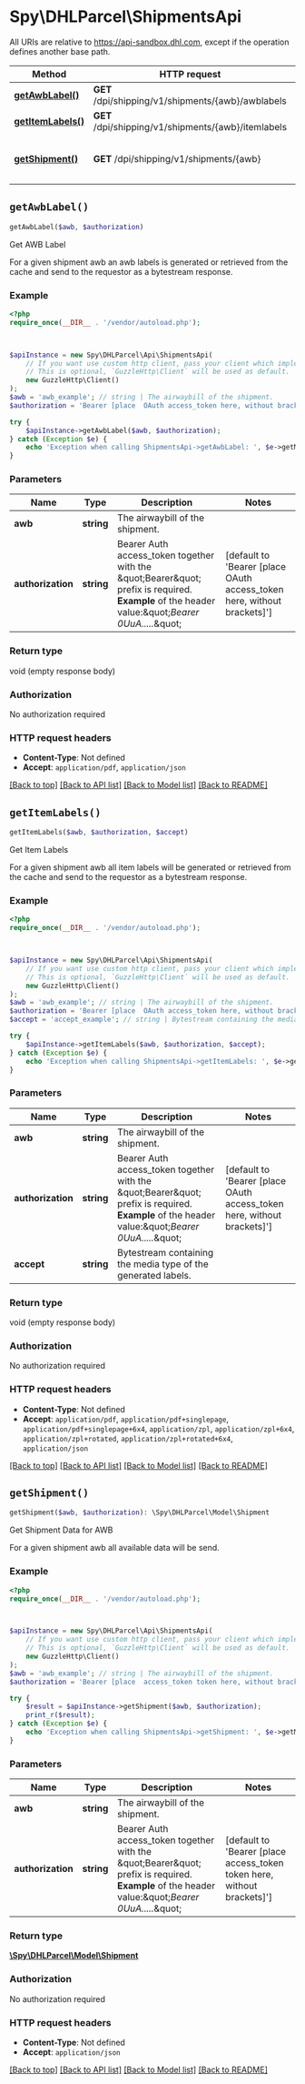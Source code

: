 # Spy\DHLParcel\ShipmentsApi

All URIs are relative to https://api-sandbox.dhl.com, except if the operation defines another base path.

| Method | HTTP request | Description |
| ------------- | ------------- | ------------- |
| [**getAwbLabel()**](ShipmentsApi.md#getAwbLabel) | **GET** /dpi/shipping/v1/shipments/{awb}/awblabels | Get AWB Label |
| [**getItemLabels()**](ShipmentsApi.md#getItemLabels) | **GET** /dpi/shipping/v1/shipments/{awb}/itemlabels | Get Item Labels |
| [**getShipment()**](ShipmentsApi.md#getShipment) | **GET** /dpi/shipping/v1/shipments/{awb} | Get Shipment Data for AWB |


## `getAwbLabel()`

```php
getAwbLabel($awb, $authorization)
```

Get AWB Label

For a given shipment awb an awb labels is generated or retrieved from the cache and send to the requestor as a bytestream response.

### Example

```php
<?php
require_once(__DIR__ . '/vendor/autoload.php');



$apiInstance = new Spy\DHLParcel\Api\ShipmentsApi(
    // If you want use custom http client, pass your client which implements `GuzzleHttp\ClientInterface`.
    // This is optional, `GuzzleHttp\Client` will be used as default.
    new GuzzleHttp\Client()
);
$awb = 'awb_example'; // string | The airwaybill of the shipment.
$authorization = 'Bearer [place  OAuth access_token here, without brackets]'; // string | Bearer Auth access_token together with the \"Bearer\" prefix is required. **Example** of the header value:\"*Bearer 0UuA.....*\"

try {
    $apiInstance->getAwbLabel($awb, $authorization);
} catch (Exception $e) {
    echo 'Exception when calling ShipmentsApi->getAwbLabel: ', $e->getMessage(), PHP_EOL;
}
```

### Parameters

| Name | Type | Description  | Notes |
| ------------- | ------------- | ------------- | ------------- |
| **awb** | **string**| The airwaybill of the shipment. | |
| **authorization** | **string**| Bearer Auth access_token together with the \&quot;Bearer\&quot; prefix is required. **Example** of the header value:\&quot;*Bearer 0UuA.....*\&quot; | [default to &#39;Bearer [place  OAuth access_token here, without brackets]&#39;] |

### Return type

void (empty response body)

### Authorization

No authorization required

### HTTP request headers

- **Content-Type**: Not defined
- **Accept**: `application/pdf`, `application/json`

[[Back to top]](#) [[Back to API list]](../../README.md#endpoints)
[[Back to Model list]](../../README.md#models)
[[Back to README]](../../README.md)

## `getItemLabels()`

```php
getItemLabels($awb, $authorization, $accept)
```

Get Item Labels

For a given shipment awb all item labels will be generated or retrieved from the cache and send to the requestor as a bytestream response.

### Example

```php
<?php
require_once(__DIR__ . '/vendor/autoload.php');



$apiInstance = new Spy\DHLParcel\Api\ShipmentsApi(
    // If you want use custom http client, pass your client which implements `GuzzleHttp\ClientInterface`.
    // This is optional, `GuzzleHttp\Client` will be used as default.
    new GuzzleHttp\Client()
);
$awb = 'awb_example'; // string | The airwaybill of the shipment.
$authorization = 'Bearer [place  OAuth access_token here, without brackets]'; // string | Bearer Auth access_token together with the \"Bearer\" prefix is required. **Example** of the header value:\"*Bearer 0UuA.....*\"
$accept = 'accept_example'; // string | Bytestream containing the media type of the generated labels.

try {
    $apiInstance->getItemLabels($awb, $authorization, $accept);
} catch (Exception $e) {
    echo 'Exception when calling ShipmentsApi->getItemLabels: ', $e->getMessage(), PHP_EOL;
}
```

### Parameters

| Name | Type | Description  | Notes |
| ------------- | ------------- | ------------- | ------------- |
| **awb** | **string**| The airwaybill of the shipment. | |
| **authorization** | **string**| Bearer Auth access_token together with the \&quot;Bearer\&quot; prefix is required. **Example** of the header value:\&quot;*Bearer 0UuA.....*\&quot; | [default to &#39;Bearer [place  OAuth access_token here, without brackets]&#39;] |
| **accept** | **string**| Bytestream containing the media type of the generated labels. | |

### Return type

void (empty response body)

### Authorization

No authorization required

### HTTP request headers

- **Content-Type**: Not defined
- **Accept**: `application/pdf`, `application/pdf+singlepage`, `application/pdf+singlepage+6x4`, `application/zpl`, `application/zpl+6x4`, `application/zpl+rotated`, `application/zpl+rotated+6x4`, `application/json`

[[Back to top]](#) [[Back to API list]](../../README.md#endpoints)
[[Back to Model list]](../../README.md#models)
[[Back to README]](../../README.md)

## `getShipment()`

```php
getShipment($awb, $authorization): \Spy\DHLParcel\Model\Shipment
```

Get Shipment Data for AWB

For a given shipment awb all available data will be send.

### Example

```php
<?php
require_once(__DIR__ . '/vendor/autoload.php');



$apiInstance = new Spy\DHLParcel\Api\ShipmentsApi(
    // If you want use custom http client, pass your client which implements `GuzzleHttp\ClientInterface`.
    // This is optional, `GuzzleHttp\Client` will be used as default.
    new GuzzleHttp\Client()
);
$awb = 'awb_example'; // string | The airwaybill of the shipment.
$authorization = 'Bearer [place  access_token token here, without brackets]'; // string | Bearer Auth access_token together with the \"Bearer\" prefix is required. **Example** of the header value:\"*Bearer 0UuA.....*\"

try {
    $result = $apiInstance->getShipment($awb, $authorization);
    print_r($result);
} catch (Exception $e) {
    echo 'Exception when calling ShipmentsApi->getShipment: ', $e->getMessage(), PHP_EOL;
}
```

### Parameters

| Name | Type | Description  | Notes |
| ------------- | ------------- | ------------- | ------------- |
| **awb** | **string**| The airwaybill of the shipment. | |
| **authorization** | **string**| Bearer Auth access_token together with the \&quot;Bearer\&quot; prefix is required. **Example** of the header value:\&quot;*Bearer 0UuA.....*\&quot; | [default to &#39;Bearer [place  access_token token here, without brackets]&#39;] |

### Return type

[**\Spy\DHLParcel\Model\Shipment**](../Model/Shipment.md)

### Authorization

No authorization required

### HTTP request headers

- **Content-Type**: Not defined
- **Accept**: `application/json`

[[Back to top]](#) [[Back to API list]](../../README.md#endpoints)
[[Back to Model list]](../../README.md#models)
[[Back to README]](../../README.md)
